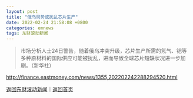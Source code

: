 ```yaml
---
layout: post
title: "俄乌局势或扰乱芯片生产"
date: 2022-02-24 21:58:08 +0800
categories: emnews
tags: 东财滚动新闻
---
```

> 市场分析人士24日警告，随着俄乌冲突升级，芯片生产所需的氖气、钯等多种原材料的国际供应可能被扰乱，进而导致全球芯片短缺状况进一步加剧。（新华社）



<http://finance.eastmoney.com/news/1355,202202242288294520.html>

[返回东财滚动新闻](//finews.withounder.com/emnews/)｜[返回首页](//finews.withounder.com/)